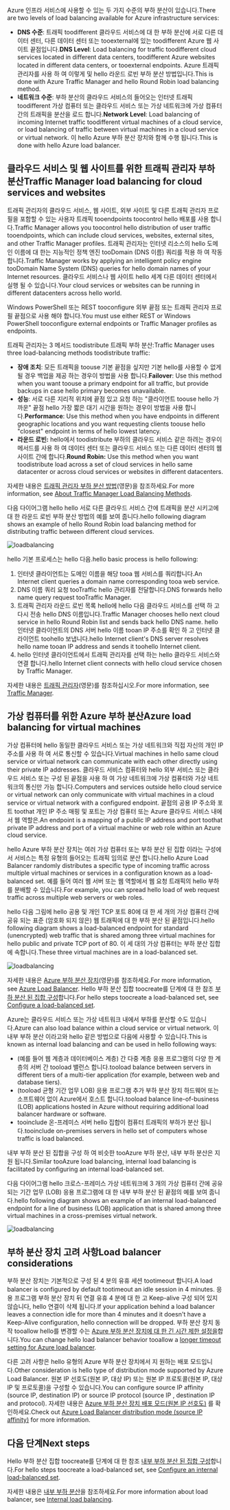 

<span data-ttu-id="358de-101">Azure 인프라 서비스에 사용할 수 있는 두 가지 수준의 부하 분산이 있습니다.</span><span class="sxs-lookup"><span data-stu-id="358de-101">There are two levels of load balancing available for Azure infrastructure services:</span></span>

* <span data-ttu-id="358de-102">**DNS 수준**: 트래픽 toodifferent 클라우드 서비스에 대 한 부하 분산에 서로 다른 데이터 센터, 다른 데이터 센터 또는 tooexternal에 있는 toodifferent Azure 웹 사이트 끝점입니다.</span><span class="sxs-lookup"><span data-stu-id="358de-102">**DNS Level**:  Load balancing for traffic toodifferent cloud services located in different data centers, toodifferent Azure websites located in different data centers, or tooexternal endpoints.</span></span> <span data-ttu-id="358de-103">Azure 트래픽 관리자를 사용 하 여 이렇게 및 hello 라운드 로빈 부하 분산 방법입니다.</span><span class="sxs-lookup"><span data-stu-id="358de-103">This is done with Azure Traffic Manager and hello Round Robin load balancing method.</span></span>
* <span data-ttu-id="358de-104">**네트워크 수준**: 부하 분산의 클라우드 서비스의 들어오는 인터넷 트래픽 toodifferent 가상 컴퓨터 또는 클라우드 서비스 또는 가상 네트워크에 가상 컴퓨터 간의 트래픽을 분산을 로드 합니다.</span><span class="sxs-lookup"><span data-stu-id="358de-104">**Network Level**:  Load balancing of incoming Internet traffic toodifferent virtual machines of a cloud service, or load balancing of traffic between virtual machines in a cloud service or virtual network.</span></span> <span data-ttu-id="358de-105">이 hello Azure 부하 분산 장치와 함께 수행 됩니다.</span><span class="sxs-lookup"><span data-stu-id="358de-105">This is done with hello Azure load balancer.</span></span>

## <a name="traffic-manager-load-balancing-for-cloud-services-and-websites"></a><span data-ttu-id="358de-106">클라우드 서비스 및 웹 사이트를 위한 트래픽 관리자 부하 분산</span><span class="sxs-lookup"><span data-stu-id="358de-106">Traffic Manager load balancing for cloud services and websites</span></span>
<span data-ttu-id="358de-107">트래픽 관리자의 클라우드 서비스, 웹 사이트, 외부 사이트 및 다른 트래픽 관리자 프로필을 포함할 수 있는 사용자 트래픽 tooendpoints toocontrol hello 배포를 사용 합니다.</span><span class="sxs-lookup"><span data-stu-id="358de-107">Traffic Manager allows you toocontrol hello distribution of user traffic tooendpoints, which can include cloud services, websites, external sites, and other Traffic Manager profiles.</span></span> <span data-ttu-id="358de-108">트래픽 관리자는 인터넷 리소스의 hello 도메인 이름에 대 한는 지능적인 정책 엔진 tooDomain (DNS 이름) 쿼리를 적용 하 여 작동 합니다.</span><span class="sxs-lookup"><span data-stu-id="358de-108">Traffic Manager works by applying an intelligent policy engine tooDomain Name System (DNS) queries for hello domain names of your Internet resources.</span></span> <span data-ttu-id="358de-109">클라우드 서비스나 웹 사이트 hello 세계 다른 데이터 센터에서 실행 될 수 있습니다.</span><span class="sxs-lookup"><span data-stu-id="358de-109">Your cloud services or websites can be running in different datacenters across hello world.</span></span>

<span data-ttu-id="358de-110">Windows PowerShell 또는 REST tooconfigure 외부 끝점 또는 트래픽 관리자 프로필 끝점으로 사용 해야 합니다.</span><span class="sxs-lookup"><span data-stu-id="358de-110">You must use either REST or Windows PowerShell tooconfigure external endpoints or Traffic Manager profiles as endpoints.</span></span>

<span data-ttu-id="358de-111">트래픽 관리자는 3 메서드 toodistribute 트래픽 부하 분산:</span><span class="sxs-lookup"><span data-stu-id="358de-111">Traffic Manager uses three load-balancing methods toodistribute traffic:</span></span>

* <span data-ttu-id="358de-112">**장애 조치**: 모든 트래픽을 toouse 기본 끝점을 싶지만 기본 hello를 사용할 수 없게 될 경우 백업을 제공 하는 경우이 방법을 사용 합니다.</span><span class="sxs-lookup"><span data-stu-id="358de-112">**Failover**:  Use this method when you want toouse a primary endpoint for all traffic, but provide backups in case hello primary becomes unavailable.</span></span>
* <span data-ttu-id="358de-113">**성능**: 서로 다른 지리적 위치에 끝점 있고 요청 하는 "클라이언트 toouse hello 가까운" 끝점 hello 가장 짧은 대기 시간을 원하는 경우이 방법을 사용 합니다.</span><span class="sxs-lookup"><span data-stu-id="358de-113">**Performance**:  Use this method when you have endpoints in different geographic locations and you want requesting clients toouse hello "closest" endpoint in terms of hello lowest latency.</span></span>
* <span data-ttu-id="358de-114">**라운드 로빈:** hello에서 toodistribute 부하의 클라우드 서비스 같은 하려는 경우이 메서드를 사용 하 여 데이터 센터 또는 클라우드 서비스 또는 다른 데이터 센터의 웹 사이트 간에 합니다.</span><span class="sxs-lookup"><span data-stu-id="358de-114">**Round Robin:**  Use this method when you want toodistribute load across a set of cloud services in hello same datacenter or across cloud services or websites in different datacenters.</span></span>

<span data-ttu-id="358de-115">자세한 내용은 [트래픽 관리자 부하 분산 방법](../articles/traffic-manager/traffic-manager-routing-methods.md)(영문)을 참조하세요.</span><span class="sxs-lookup"><span data-stu-id="358de-115">For more information, see [About Traffic Manager Load Balancing Methods](../articles/traffic-manager/traffic-manager-routing-methods.md).</span></span>

<span data-ttu-id="358de-116">다음 다이어그램 hello hello 서로 다른 클라우드 서비스 간에 트래픽을 분산 시키고에 대 한 라운드 로빈 부하 분산 방법의 예를 보여 줍니다.</span><span class="sxs-lookup"><span data-stu-id="358de-116">hello following diagram shows an example of hello Round Robin load balancing method for distributing traffic between different cloud services.</span></span>

![loadbalancing](./media/virtual-machines-common-load-balance/TMSummary.png)

<span data-ttu-id="358de-118">hello 기본 프로세스는 hello 다음.</span><span class="sxs-lookup"><span data-stu-id="358de-118">hello basic process is hello following:</span></span>

1. <span data-ttu-id="358de-119">인터넷 클라이언트는 도메인 이름을 해당 tooa 웹 서비스를 쿼리합니다.</span><span class="sxs-lookup"><span data-stu-id="358de-119">An Internet client queries a domain name corresponding tooa web service.</span></span>
2. <span data-ttu-id="358de-120">DNS 이름 쿼리 요청 tooTraffic hello 관리자를 전달합니다.</span><span class="sxs-lookup"><span data-stu-id="358de-120">DNS forwards hello name query request tooTraffic Manager.</span></span>
3. <span data-ttu-id="358de-121">트래픽 관리자 라운드 로빈 목록 hello에 hello 다음 클라우드 서비스를 선택 하 고 다시 전송 hello DNS 이름입니다.</span><span class="sxs-lookup"><span data-stu-id="358de-121">Traffic Manager chooses hello next cloud service in hello Round Robin list and sends back hello DNS name.</span></span> <span data-ttu-id="358de-122">hello 인터넷 클라이언트의 DNS 서버 hello 이름 tooan IP 주소를 확인 하 고 인터넷 클라이언트 toohello 보냅니다.</span><span class="sxs-lookup"><span data-stu-id="358de-122">hello Internet client's DNS server resolves hello name tooan IP address and sends it toohello Internet client.</span></span>
4. <span data-ttu-id="358de-123">hello 인터넷 클라이언트에서 트래픽 관리자를 선택 하는 hello 클라우드 서비스와 연결 합니다.</span><span class="sxs-lookup"><span data-stu-id="358de-123">hello Internet client connects with hello cloud service chosen by Traffic Manager.</span></span>

<span data-ttu-id="358de-124">자세한 내용은 [트래픽 관리자](../articles/traffic-manager/traffic-manager-overview.md)(영문)를 참조하십시오.</span><span class="sxs-lookup"><span data-stu-id="358de-124">For more information, see [Traffic Manager](../articles/traffic-manager/traffic-manager-overview.md).</span></span>

## <a name="azure-load-balancing-for-virtual-machines"></a><span data-ttu-id="358de-125">가상 컴퓨터를 위한 Azure 부하 분산</span><span class="sxs-lookup"><span data-stu-id="358de-125">Azure load balancing for virtual machines</span></span>
<span data-ttu-id="358de-126">가상 컴퓨터에 hello 동일한 클라우드 서비스 또는 가상 네트워크와 직접 자신의 개인 IP 주소를 사용 하 여 서로 통신할 수 있습니다.</span><span class="sxs-lookup"><span data-stu-id="358de-126">Virtual machines in hello same cloud service or virtual network can communicate with each other directly using their private IP addresses.</span></span> <span data-ttu-id="358de-127">클라우드 서비스 컴퓨터와 hello 외부 서비스 또는 클라우드 서비스 또는 구성 된 끝점을 사용 하 여 가상 네트워크에 가상 컴퓨터와 가상 네트워크의 통신만 가능 합니다.</span><span class="sxs-lookup"><span data-stu-id="358de-127">Computers and services outside hello cloud service or virtual network can only communicate with virtual machines in a cloud service or virtual network with a configured endpoint.</span></span> <span data-ttu-id="358de-128">끝점의 공용 IP 주소와 포트 toothat 개인 IP 주소 매핑 및 포트는 가상 컴퓨터 또는 Azure 클라우드 서비스 내에서 웹 역할은.</span><span class="sxs-lookup"><span data-stu-id="358de-128">An endpoint is a mapping of a public IP address and port toothat private IP address and port of a virtual machine or web role within an Azure cloud service.</span></span>

<span data-ttu-id="358de-129">hello Azure 부하 분산 장치는 여러 가상 컴퓨터 또는 부하 분산 된 집합 이라는 구성에서 서비스는 특정 유형의 들어오는 트래픽 임의로 분산 합니다.</span><span class="sxs-lookup"><span data-stu-id="358de-129">hello Azure Load Balancer randomly distributes a specific type of incoming traffic across multiple virtual machines or services in a configuration known as a load-balanced set.</span></span> <span data-ttu-id="358de-130">예를 들어 여러 웹 서버 또는 웹 역할에서 웹 요청 트래픽의 hello 부하를 분배할 수 있습니다.</span><span class="sxs-lookup"><span data-stu-id="358de-130">For example, you can spread hello load of web request traffic across multiple web servers or web roles.</span></span>

<span data-ttu-id="358de-131">hello 다음 그림에 hello 공용 및 개인 TCP 포트 80에 대 한 세 개의 가상 컴퓨터 간에 공유 되는 표준 (암호화 되지 않은) 웹 트래픽에 대 한 부하 분산 된 끝점입니다.</span><span class="sxs-lookup"><span data-stu-id="358de-131">hello following diagram shows a load-balanced endpoint for standard (unencrypted) web traffic that is shared among three virtual machines for hello public and private TCP port of 80.</span></span> <span data-ttu-id="358de-132">이 세 대의 가상 컴퓨터는 부하 분산 집합에 속합니다.</span><span class="sxs-lookup"><span data-stu-id="358de-132">These three virtual machines are in a load-balanced set.</span></span>

![loadbalancing](./media/virtual-machines-common-load-balance/LoadBalancing.png)

<span data-ttu-id="358de-134">자세한 내용은 [Azure 부하 분산 장치](../articles/load-balancer/load-balancer-overview.md)(영문)를 참조하세요.</span><span class="sxs-lookup"><span data-stu-id="358de-134">For more information, see [Azure Load Balancer](../articles/load-balancer/load-balancer-overview.md).</span></span> <span data-ttu-id="358de-135">Hello 부하 분산 집합 toocreate를 단계에 대 한 참조 [부하 분산 된 집합 구성](../articles/load-balancer/load-balancer-get-started-internet-arm-ps.md)합니다.</span><span class="sxs-lookup"><span data-stu-id="358de-135">For hello steps toocreate a load-balanced set, see [Configure a load-balanced set](../articles/load-balancer/load-balancer-get-started-internet-arm-ps.md).</span></span>

<span data-ttu-id="358de-136">Azure는 클라우드 서비스 또는 가상 네트워크 내에서 부하를 분산할 수도 있습니다.</span><span class="sxs-lookup"><span data-stu-id="358de-136">Azure can also load balance within a cloud service or virtual network.</span></span> <span data-ttu-id="358de-137">이 내부 부하 분산 이라고와 hello 같은 방법으로 다음에 사용할 수 있습니다.</span><span class="sxs-lookup"><span data-stu-id="358de-137">This is known as internal load balancing and can be used in hello following ways:</span></span>

* <span data-ttu-id="358de-138">(예를 들어 웹 계층과 데이터베이스 계층) 간 다중 계층 응용 프로그램의 다양 한 계층의 서버 간 tooload 밸런스 합니다.</span><span class="sxs-lookup"><span data-stu-id="358de-138">tooload balance between servers in different tiers of a multi-tier application (for example, between web and database tiers).</span></span>
* <span data-ttu-id="358de-139">(tooload 균형 기간 업무 LOB) 응용 프로그램 추가 부하 분산 장치 하드웨어 또는 소프트웨어 없이 Azure에서 호스트 합니다.</span><span class="sxs-lookup"><span data-stu-id="358de-139">tooload balance line-of-business (LOB) applications hosted in Azure without requiring additional load balancer hardware or software.</span></span>
* <span data-ttu-id="358de-140">tooinclude 온-프레미스 서버 hello 집합이 컴퓨터 트래픽의 부하가 분산 됩니다.</span><span class="sxs-lookup"><span data-stu-id="358de-140">tooinclude on-premises servers in hello set of computers whose traffic is load balanced.</span></span>

<span data-ttu-id="358de-141">내부 부하 분산 된 집합을 구성 하 여 비슷한 tooAzure 부하 분산, 내부 부하 분산은 지원 됩니다.</span><span class="sxs-lookup"><span data-stu-id="358de-141">Similar tooAzure load balancing, internal load balancing is facilitated by configuring an internal load-balanced set.</span></span>

<span data-ttu-id="358de-142">다음 다이어그램 hello 크로스-프레미스 가상 네트워크에 3 개의 가상 컴퓨터 간에 공유 되는 기간 업무 (LOB) 응용 프로그램에 대 한 내부 부하 분산 된 끝점의 예를 보여 줍니다.</span><span class="sxs-lookup"><span data-stu-id="358de-142">hello following diagram shows an example of an internal load-balanced endpoint for a line of business (LOB) application that is shared among three virtual machines in a cross-premises virtual network.</span></span>

![loadbalancing](./media/virtual-machines-common-load-balance/LOBServers.png)

## <a name="load-balancer-considerations"></a><span data-ttu-id="358de-144">부하 분산 장치 고려 사항</span><span class="sxs-lookup"><span data-stu-id="358de-144">Load balancer considerations</span></span>
<span data-ttu-id="358de-145">부하 분산 장치는 기본적으로 구성 된 4 분의 유휴 세션 tootimeout 합니다.</span><span class="sxs-lookup"><span data-stu-id="358de-145">A load balancer is configured by default tootimeout an idle session in 4 minutes.</span></span> <span data-ttu-id="358de-146">응용 프로그램 부하 분산 장치 뒤 연결 유휴 4 분에 대 한 고 Keep-alive 구성 되어 있지 않습니다, hello 연결이 삭제 됩니다.</span><span class="sxs-lookup"><span data-stu-id="358de-146">If your application behind a load balancer leaves a connection idle for more than 4 minutes and it doesn't have a Keep-Alive configuration, hello connection will be dropped.</span></span> <span data-ttu-id="358de-147">부하 분산 장치 동작 tooallow hello를 변경할 수는 [Azure 부하 분산 장치에 대 한 긴 시간 제한 설정을](../articles/load-balancer/load-balancer-tcp-idle-timeout.md)합니다.</span><span class="sxs-lookup"><span data-stu-id="358de-147">You can change hello load balancer behavior tooallow a [longer timeout setting for Azure load balancer](../articles/load-balancer/load-balancer-tcp-idle-timeout.md).</span></span>

<span data-ttu-id="358de-148">다른 고려 사항은 hello 유형의 Azure 부하 분산 장치에서 지 원하는 배포 모드입니다.</span><span class="sxs-lookup"><span data-stu-id="358de-148">Other consideration is hello type of distribution mode supported by Azure Load Balancer.</span></span> <span data-ttu-id="358de-149">원본 IP 선호도(원본 IP, 대상 IP) 또는 원본 IP 프로토콜(원본 IP, 대상 IP 및 프로토콜)을 구성할 수 있습니다.</span><span class="sxs-lookup"><span data-stu-id="358de-149">You can configure source IP affinity (source IP, destination IP) or source IP protocol (source IP , destination IP and protocol).</span></span> <span data-ttu-id="358de-150">자세한 내용은 [Azure 부하 분산 장치 배포 모드(원본 IP 선호도)](../articles/load-balancer/load-balancer-distribution-mode.md) 를 확인하세요.</span><span class="sxs-lookup"><span data-stu-id="358de-150">Check out [Azure Load Balancer distribution mode (source IP affinity)](../articles/load-balancer/load-balancer-distribution-mode.md) for more information.</span></span>

## <a name="next-steps"></a><span data-ttu-id="358de-151">다음 단계</span><span class="sxs-lookup"><span data-stu-id="358de-151">Next steps</span></span>
<span data-ttu-id="358de-152">Hello 부하 분산 집합 toocreate를 단계에 대 한 참조 [내부 부하 분산 된 집합 구성](../articles/load-balancer/load-balancer-get-started-ilb-arm-ps.md)합니다.</span><span class="sxs-lookup"><span data-stu-id="358de-152">For hello steps toocreate a load-balanced set, see [Configure an internal load-balanced set](../articles/load-balancer/load-balancer-get-started-ilb-arm-ps.md).</span></span>

<span data-ttu-id="358de-153">자세한 내용은 [내부 부하 분산](../articles/load-balancer/load-balancer-internal-overview.md)을 참조하세요.</span><span class="sxs-lookup"><span data-stu-id="358de-153">For more information about load balancer, see [Internal load balancing](../articles/load-balancer/load-balancer-internal-overview.md).</span></span>

